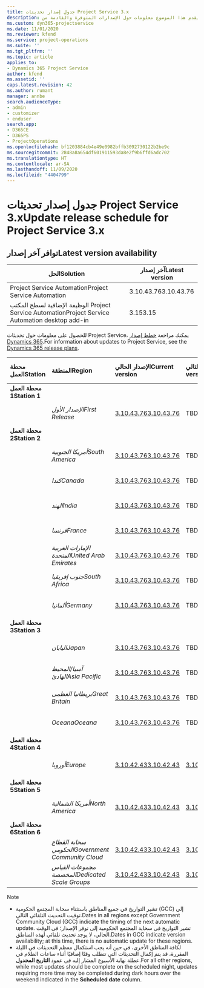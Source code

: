 ```yaml
---
title: جدول إصدار تحديثات Project Service 3.x
description: يقدم هذا الموضوع معلومات حول الإصدارات المتوفرة والقادمة من Dynamics 365 Project Service Automation.
ms.custom: dyn365-projectservice
ms.date: 11/01/2020
ms.reviewer: kfend
ms.service: project-operations
ms.suite: ''
ms.tgt_pltfrm: ''
ms.topic: article
applies_to:
- Dynamics 365 Project Service
author: kfend
ms.assetid: ''
caps.latest.revision: 42
ms.author: rumant
manager: annbe
search.audienceType:
- admin
- customizer
- enduser
search.app:
- D365CE
- D365PS
- ProjectOperations
ms.openlocfilehash: bf1203884cb4e49e0982bffb3092730122b2be9c
ms.sourcegitcommit: 2848a8a654df601911593da8e2f9b6ffd6adc702
ms.translationtype: HT
ms.contentlocale: ar-SA
ms.lasthandoff: 11/09/2020
ms.locfileid: "4404799"
---
```

# <a name="update-release-schedule-for-project-service-3x"></a><span data-ttu-id="f0810-103">جدول إصدار تحديثات Project Service 3.x</span><span class="sxs-lookup"><span data-stu-id="f0810-103">Update release schedule for Project Service 3.x</span></span>

## <a name="latest-version-availability"></a><span data-ttu-id="f0810-104">توافر آخر إصدار</span><span class="sxs-lookup"><span data-stu-id="f0810-104">Latest version availability</span></span>

| <span data-ttu-id="f0810-105">الحل</span><span class="sxs-lookup"><span data-stu-id="f0810-105">Solution</span></span>  | <span data-ttu-id="f0810-106">آخر إصدار</span><span class="sxs-lookup"><span data-stu-id="f0810-106">Latest version</span></span> |
|-------|----|
| <span data-ttu-id="f0810-107">Project Service Automation</span><span class="sxs-lookup"><span data-stu-id="f0810-107">Project Service Automation</span></span>    | <span data-ttu-id="f0810-108">3.10.43.76</span><span class="sxs-lookup"><span data-stu-id="f0810-108">3.10.43.76</span></span> |
| <span data-ttu-id="f0810-109">الوظيفة الإضافية لسطح المكتب Project Service Automation</span><span class="sxs-lookup"><span data-stu-id="f0810-109">Project Service Automation desktop add-in</span></span>                | <span data-ttu-id="f0810-110">3.15</span><span class="sxs-lookup"><span data-stu-id="f0810-110">3.15</span></span>          |

<span data-ttu-id="f0810-111">للحصول على معلومات حول تحديثات Project Service، يمكنك مراجعة [خطط إصدار Dynamics 365](https://docs.microsoft.com/dynamics365/release-plans/).</span><span class="sxs-lookup"><span data-stu-id="f0810-111">For information about updates to Project Service, see the [Dynamics 365 release plans](https://docs.microsoft.com/dynamics365/release-plans/).</span></span> 

| <span data-ttu-id="f0810-112">محطة العمل</span><span class="sxs-lookup"><span data-stu-id="f0810-112">Station</span></span>  | <span data-ttu-id="f0810-113">المنطقة</span><span class="sxs-lookup"><span data-stu-id="f0810-113">Region</span></span> | <span data-ttu-id="f0810-114">الإصدار الحالي</span><span class="sxs-lookup"><span data-stu-id="f0810-114">Current version</span></span> | <span data-ttu-id="f0810-115">الإصدار التالي</span><span class="sxs-lookup"><span data-stu-id="f0810-115">Next version</span></span> |  <span data-ttu-id="f0810-116">التاريخ المجدول</span><span class="sxs-lookup"><span data-stu-id="f0810-116">Scheduled date</span></span>
| :---   | :---   | :---   | :---   |:---   |         
|<span data-ttu-id="f0810-117"><strong>محطة العمل 1</strong></span><span class="sxs-lookup"><span data-stu-id="f0810-117"><strong>Station 1</strong></span></span> | |  |  | |
| | <span data-ttu-id="f0810-118"><i>الإصدار الأول</i></span><span class="sxs-lookup"><span data-stu-id="f0810-118"><i>First Release</i></span></span> | [<span data-ttu-id="f0810-119">3.10.43.76</span><span class="sxs-lookup"><span data-stu-id="f0810-119">3.10.43.76</span></span>](whats-new-ur-25.md) | <span data-ttu-id="f0810-120">TBD</span><span class="sxs-lookup"><span data-stu-id="f0810-120">TBD</span></span> | <span data-ttu-id="f0810-121">20 نوفمبر 2020</span><span class="sxs-lookup"><span data-stu-id="f0810-121">November 20, 2020</span></span>
|<span data-ttu-id="f0810-122"><strong>محطة العمل 2</strong></span><span class="sxs-lookup"><span data-stu-id="f0810-122"><strong>Station 2</strong></span></span> | |  |  | |
| | <span data-ttu-id="f0810-123"><i>أمريكا الجنوبية</i></span><span class="sxs-lookup"><span data-stu-id="f0810-123"><i>South America</i></span></span> | [<span data-ttu-id="f0810-124">3.10.43.76</span><span class="sxs-lookup"><span data-stu-id="f0810-124">3.10.43.76</span></span>](whats-new-ur-25.md) | <span data-ttu-id="f0810-125">TBD</span><span class="sxs-lookup"><span data-stu-id="f0810-125">TBD</span></span> | <span data-ttu-id="f0810-126">27 نوفمبر 2020</span><span class="sxs-lookup"><span data-stu-id="f0810-126">November 27, 2020</span></span>
| | <span data-ttu-id="f0810-127"><i>كندا</i></span><span class="sxs-lookup"><span data-stu-id="f0810-127"><i>Canada</i></span></span> | [<span data-ttu-id="f0810-128">3.10.43.76</span><span class="sxs-lookup"><span data-stu-id="f0810-128">3.10.43.76</span></span>](whats-new-ur-25.md) | <span data-ttu-id="f0810-129">TBD</span><span class="sxs-lookup"><span data-stu-id="f0810-129">TBD</span></span> | <span data-ttu-id="f0810-130">27 نوفمبر 2020</span><span class="sxs-lookup"><span data-stu-id="f0810-130">November 27, 2020</span></span> 
| | <span data-ttu-id="f0810-131"><i>الهند</i></span><span class="sxs-lookup"><span data-stu-id="f0810-131"><i>India</i></span></span> | [<span data-ttu-id="f0810-132">3.10.43.76</span><span class="sxs-lookup"><span data-stu-id="f0810-132">3.10.43.76</span></span>](whats-new-ur-25.md) | <span data-ttu-id="f0810-133">TBD</span><span class="sxs-lookup"><span data-stu-id="f0810-133">TBD</span></span> | <span data-ttu-id="f0810-134">27 نوفمبر 2020</span><span class="sxs-lookup"><span data-stu-id="f0810-134">November 27, 2020</span></span>
| | <span data-ttu-id="f0810-135"><i>فرنسا</i></span><span class="sxs-lookup"><span data-stu-id="f0810-135"><i>France</i></span></span> | [<span data-ttu-id="f0810-136">3.10.43.76</span><span class="sxs-lookup"><span data-stu-id="f0810-136">3.10.43.76</span></span>](whats-new-ur-25.md) | <span data-ttu-id="f0810-137">TBD</span><span class="sxs-lookup"><span data-stu-id="f0810-137">TBD</span></span> | <span data-ttu-id="f0810-138">27 نوفمبر 2020</span><span class="sxs-lookup"><span data-stu-id="f0810-138">November 27, 2020</span></span>
| | <span data-ttu-id="f0810-139"><i>الإمارات العربية المتحدة</i></span><span class="sxs-lookup"><span data-stu-id="f0810-139"><i>United Arab Emirates</i></span></span> | [<span data-ttu-id="f0810-140">3.10.43.76</span><span class="sxs-lookup"><span data-stu-id="f0810-140">3.10.43.76</span></span>](whats-new-ur-25.md) | <span data-ttu-id="f0810-141">TBD</span><span class="sxs-lookup"><span data-stu-id="f0810-141">TBD</span></span> | <span data-ttu-id="f0810-142">27 نوفمبر 2020</span><span class="sxs-lookup"><span data-stu-id="f0810-142">November 27, 2020</span></span>
| | <span data-ttu-id="f0810-143"><i>جنوب إفريقيا</i></span><span class="sxs-lookup"><span data-stu-id="f0810-143"><i>South Africa</i></span></span> | [<span data-ttu-id="f0810-144">3.10.43.76</span><span class="sxs-lookup"><span data-stu-id="f0810-144">3.10.43.76</span></span>](whats-new-ur-25.md) | <span data-ttu-id="f0810-145">TBD</span><span class="sxs-lookup"><span data-stu-id="f0810-145">TBD</span></span> | <span data-ttu-id="f0810-146">27 نوفمبر 2020</span><span class="sxs-lookup"><span data-stu-id="f0810-146">November 27, 2020</span></span>
| | <span data-ttu-id="f0810-147"><i>ألمانيا</i></span><span class="sxs-lookup"><span data-stu-id="f0810-147"><i>Germany</i></span></span> | [<span data-ttu-id="f0810-148">3.10.43.76</span><span class="sxs-lookup"><span data-stu-id="f0810-148">3.10.43.76</span></span>](whats-new-ur-25.md) | <span data-ttu-id="f0810-149">TBD</span><span class="sxs-lookup"><span data-stu-id="f0810-149">TBD</span></span> | <span data-ttu-id="f0810-150">27 نوفمبر 2020</span><span class="sxs-lookup"><span data-stu-id="f0810-150">November 27, 2020</span></span>
|<span data-ttu-id="f0810-151"><strong>محطة العمل 3</strong></span><span class="sxs-lookup"><span data-stu-id="f0810-151"><strong>Station 3</strong></span></span> | |  |  | |
| | <span data-ttu-id="f0810-152"><i>اليابان</i></span><span class="sxs-lookup"><span data-stu-id="f0810-152"><i>Japan</i></span></span> | [<span data-ttu-id="f0810-153">3.10.43.76</span><span class="sxs-lookup"><span data-stu-id="f0810-153">3.10.43.76</span></span>](whats-new-ur-25.md) | <span data-ttu-id="f0810-154">TBD</span><span class="sxs-lookup"><span data-stu-id="f0810-154">TBD</span></span> | <span data-ttu-id="f0810-155">11 ديسمبر 2020</span><span class="sxs-lookup"><span data-stu-id="f0810-155">December 11, 2020</span></span>
| | <span data-ttu-id="f0810-156"><i>آسيا/المحيط الهادئ</i></span><span class="sxs-lookup"><span data-stu-id="f0810-156"><i>Asia Pacific</i></span></span> | [<span data-ttu-id="f0810-157">3.10.43.76</span><span class="sxs-lookup"><span data-stu-id="f0810-157">3.10.43.76</span></span>](whats-new-ur-25.md) | <span data-ttu-id="f0810-158">TBD</span><span class="sxs-lookup"><span data-stu-id="f0810-158">TBD</span></span> | <span data-ttu-id="f0810-159">11 ديسمبر 2020</span><span class="sxs-lookup"><span data-stu-id="f0810-159">December 11, 2020</span></span>
| | <span data-ttu-id="f0810-160"><i>بريطانيا العظمى</i></span><span class="sxs-lookup"><span data-stu-id="f0810-160"><i>Great Britain</i></span></span> | [<span data-ttu-id="f0810-161">3.10.43.76</span><span class="sxs-lookup"><span data-stu-id="f0810-161">3.10.43.76</span></span>](whats-new-ur-25.md) | <span data-ttu-id="f0810-162">TBD</span><span class="sxs-lookup"><span data-stu-id="f0810-162">TBD</span></span> | <span data-ttu-id="f0810-163">11 ديسمبر 2020</span><span class="sxs-lookup"><span data-stu-id="f0810-163">December 11, 2020</span></span>
| | <span data-ttu-id="f0810-164"><i>Oceana</i></span><span class="sxs-lookup"><span data-stu-id="f0810-164"><i>Oceana</i></span></span> | [<span data-ttu-id="f0810-165">3.10.43.76</span><span class="sxs-lookup"><span data-stu-id="f0810-165">3.10.43.76</span></span>](whats-new-ur-25.md) | <span data-ttu-id="f0810-166">TBD</span><span class="sxs-lookup"><span data-stu-id="f0810-166">TBD</span></span> | <span data-ttu-id="f0810-167">11 ديسمبر 2020</span><span class="sxs-lookup"><span data-stu-id="f0810-167">December 11, 2020</span></span>
|<span data-ttu-id="f0810-168"><strong>محطة العمل 4</strong></span><span class="sxs-lookup"><span data-stu-id="f0810-168"><strong>Station 4</strong></span></span> | |  |  | |
| | <span data-ttu-id="f0810-169"><i>أوروبا</i></span><span class="sxs-lookup"><span data-stu-id="f0810-169"><i>Europe</i></span></span> |[<span data-ttu-id="f0810-170">3.10.42.43</span><span class="sxs-lookup"><span data-stu-id="f0810-170">3.10.42.43</span></span>](whats-new-ur-24.md) | [<span data-ttu-id="f0810-171">3.10.43.76</span><span class="sxs-lookup"><span data-stu-id="f0810-171">3.10.43.76</span></span>](whats-new-ur-25.md) | <span data-ttu-id="f0810-172">13 نوفمبر 2020</span><span class="sxs-lookup"><span data-stu-id="f0810-172">November 13, 2020</span></span>
|<span data-ttu-id="f0810-173"><strong>محطة العمل 5</strong></span><span class="sxs-lookup"><span data-stu-id="f0810-173"><strong>Station 5</strong></span></span> | |  |  | |
| | <span data-ttu-id="f0810-174"><i>أمريكا الشمالية</i></span><span class="sxs-lookup"><span data-stu-id="f0810-174"><i>North America</i></span></span> |[<span data-ttu-id="f0810-175">3.10.42.43</span><span class="sxs-lookup"><span data-stu-id="f0810-175">3.10.42.43</span></span>](whats-new-ur-24.md) | [<span data-ttu-id="f0810-176">3.10.43.76</span><span class="sxs-lookup"><span data-stu-id="f0810-176">3.10.43.76</span></span>](whats-new-ur-25.md) | <span data-ttu-id="f0810-177">20 نوفمبر 2020</span><span class="sxs-lookup"><span data-stu-id="f0810-177">November 20, 2020</span></span>
|<span data-ttu-id="f0810-178"><strong>محطة العمل 6</strong></span><span class="sxs-lookup"><span data-stu-id="f0810-178"><strong>Station 6</strong></span></span> | |  |  | |
| | <span data-ttu-id="f0810-179"><i>سحابة القطاع الحكومي</i></span><span class="sxs-lookup"><span data-stu-id="f0810-179"><i>Government Community Cloud</i></span></span> |[<span data-ttu-id="f0810-180">3.10.42.43</span><span class="sxs-lookup"><span data-stu-id="f0810-180">3.10.42.43</span></span>](whats-new-ur-24.md) | [<span data-ttu-id="f0810-181">3.10.43.76</span><span class="sxs-lookup"><span data-stu-id="f0810-181">3.10.43.76</span></span>](whats-new-ur-25.md) | <span data-ttu-id="f0810-182">20 نوفمبر 2020</span><span class="sxs-lookup"><span data-stu-id="f0810-182">November 20, 2020</span></span>
| | <span data-ttu-id="f0810-183"><i>مجموعات القياس المخصصة</i></span><span class="sxs-lookup"><span data-stu-id="f0810-183"><i>Dedicated Scale Groups</i></span></span> |[<span data-ttu-id="f0810-184">3.10.42.43</span><span class="sxs-lookup"><span data-stu-id="f0810-184">3.10.42.43</span></span>](whats-new-ur-24.md) | [<span data-ttu-id="f0810-185">3.10.43.76</span><span class="sxs-lookup"><span data-stu-id="f0810-185">3.10.43.76</span></span>](whats-new-ur-25.md) | <span data-ttu-id="f0810-186">27 نوفمبر 2020</span><span class="sxs-lookup"><span data-stu-id="f0810-186">November 27, 2020</span></span>

>[!Note]
> - <span data-ttu-id="f0810-187">تشير التواريخ في جميع المناطق باستثناء سحابة المجتمع الحكومية (GCC) إلى توقيت التحديث التلقائي التالي.</span><span class="sxs-lookup"><span data-stu-id="f0810-187">Dates in all regions except Government Community Cloud (GCC) indicate the timing of the next automatic update.</span></span> <span data-ttu-id="f0810-188">تشير التواريخ في سحابة المجتمع الحكومية إلى توفر الإصدار؛ في الوقت الحالي، لا يوجد تحديث تلقائي لهذه المناطق.</span><span class="sxs-lookup"><span data-stu-id="f0810-188">Dates in GCC indicate version availability; at this time, there is no automatic update for these regions.</span></span>
> - <span data-ttu-id="f0810-189">لكافة المناطق الأخرى، في حين أنه يجب استكمال معظم التحديثات في الليلة المقررة، قد يتم إكمال التحديثات التي تتطلب وقتًا إضافيًا أثناء ساعات الظلام في عطلة نهاية الأسبوع المشار إليه في عمود **التاريخ المجدول**.</span><span class="sxs-lookup"><span data-stu-id="f0810-189">For all other regions, while most updates should be complete on the scheduled night, updates requiring more time may be completed during dark hours over the weekend indicated in the **Scheduled date** column.</span></span>
